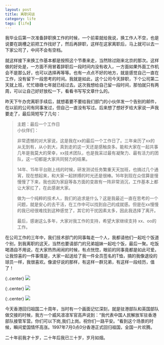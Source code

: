 ```yaml
---
layout: post
title: 离职闲谈
category: life
tags: [life]
---
```


我毕业后第一次准备辞职换工作的时候，一个前辈就给我说，换工作人不空，也是说要在跳槽之前把工作找好了，然后再辞职，这样在这家离职后，马上就可以去一下家公司了，中间不会有空档。

就这样接下来换工作基本都是按照这个节奏来走，当然除过刚来北京的那次。这样做的好处是，一方面不用冒着辞职后一段时间内没有收入，一方面如果外面工作机会不是那么好，也可以选择再等等。也有一点点不好的地方，就是感觉自己一直在工作，没有留下一段思考的时间。我就是如此，这个公司今天辞职，下个公司第二天就上班，忙忙碌碌七年就已经过去。这次我想给自己留一段时间，那怕就只有两周，可以让自己好好放松一下，看看书写写文章什么的。

昨天下午办完离职手续后，就想着要不要给我们部门的小伙伴发一个告别的邮件，在以前的公司有同事发过，但自己一直没有写过。后来想了想好歹给大家说一声我要走了，最后简短写了几句：

> 主题：最后一个工作日  
> 小伙伴们：
>                    
> 非常遗憾的对大家说，这是我在xx的最后一个工作日了。三年亲历了xx的从无到有，从小到大，真到走的这一天还是感触良多。能和大家在一起共事几年是我莫大的荣幸，xx技术团队，也是我呆过最有凝聚力、最有活力的团队，这一切都是大家共同努力的结果。
> 
> 14年、15年平台刚上线的时候，研发测试任务繁重天天加班，也搞过几个通宵，现在想起来，和大家一起拼搏的时光还是很棒。16年到现在众信算是慢慢慢了下来，我也因为家庭等各方面的变故有一阵非常消沉，工作基本上都让大家扛了，在此感谢大家。
> 
> 做为一个纯粹的技术人，我们的追求是什么？这是我最近一直在思考的一个问题，就是安心的去干活，在工作中可以找到自己的成就感。但是在xx慢慢的我已经很难找到这种感觉了，其它的干扰因素太多，因此我选择了离开。
> 
> 最后，感谢这么多年，大家对我工作的支持，希望大家继续支持 xx、oo的工作。

在公司工作的三年中，我们技术部门的同事每走一个人，我都请他们一起吃个饭道个别，到我离职的这天，当然也要请部门的兄弟姐妹一起吃个饭，最后一聚。吃饭喝酒自不用说，在大家热热闹闹的时候，有点恍惚，眼前的同事竟都是如此可爱。让我惊喜的一件事情是，大家一起送给了我一件全员签名的T恤，搞的我像退役的球员一样，我很喜欢。像波仔说的那样，有这样一群兄弟，有这样一段经历，值了！

{:.center}
![](http://www.agcto.com/assets/images/2017/life/we.png)

{:.center}
![](http://www.agcto.com/assets/images/2017/life/t-front.png)

{:.center}
![](http://www.agcto.com/assets/images/2017/life/t-back.png)

今天香港回归祖国二十周年，当时有一个画面记忆深刻，就是驻港部队和英国部队做交接的时候，我方一个威风凛凛军官高声说到：“我代表中国人民解放军驻香港部队接管军营。你们可以下岗,我们上岗。祝你们一路平安。“看到这个场景的时候，瞬间爱国情怀高涨。1997年7月0点0分香港正式回归祖国，全国一片欢腾。

二十年前我才十岁，二十年后我已三十岁，岁月如烟。















